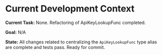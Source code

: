 # Current Development Context

**Current Task:** None. Refactoring of ApiKeyLookupFunc completed.

**Goal:** N/A

**State:** All changes related to centralizing the `ApiKeyLookupFunc` type alias are complete and tests pass. Ready for commit.
